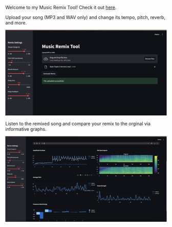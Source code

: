 Welcome to my Music Remix Tool! Check it out [here](https://music-remixer.streamlit.app).

Upload your song (MP3 and WAV only) and change its tempo, pitch, reverb, and more.

![home](img/home.png)

Listen to the remixed song and compare your remix to the orginal via informative graphs.

![graphs](img/graphs.png)

[def]: https://music-remixer.streamlit.app